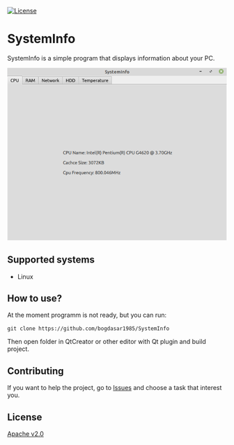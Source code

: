 [![License](https://img.shields.io/badge/License-Apache%202.0-blue.svg)](https://choosealicense.com/licenses/apache-2.0/)
# SystemInfo
SystemInfo is a simple program that displays information about your PC.

![Image_of_UI](https://github.com/bogdasar1985/SystemInfo/blob/master/images/ui_screenshot.png)

## Supported systems
* Linux

## How to use?
At the moment programm is not ready, but you can run:
```
git clone https://github.com/bogdasar1985/SystemInfo
```
Then open folder in QtCreator or other editor with Qt plugin and build project.

## Contributing
If you want to help the project, go to [Issues](https://github.com/bogdasar1985/SystemInfo/issues) and choose 
a task that interest you.

## License
[Apache v2.0](https://choosealicense.com/licenses/apache-2.0/)

